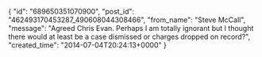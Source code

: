  {
   "id": "689650351070900",
   "post_id": "462493170453287_490608044308466",
   "from_name": "Steve McCall",
   "message": "Agreed Chris Evan. Perhaps I am totally ignorant but I thought there would at least be  a case dismissed or charges dropped on record?",
   "created_time": "2014-07-04T20:24:13+0000"
 }
